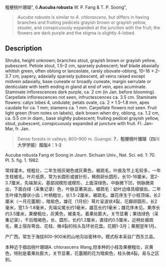 粗梗桃叶珊瑚",
6.**Aucuba robusta** W. P. Fang & T. P. Soong",

> *Aucuba* *robusta* is similar to *A*. *chlorascens*, but differs in having branches and fruiting pedicels grayish brown or grayish yellow, stouter, and conspicuously expanded at the junction with the fruit; the flowers are dark purple and the stigma is slightly 4-lobed.

## Description
Shrubs, height unknown; branches stout, grayish brown or grayish yellow, pubescent. Petiole stout, 1.5–2 cm, sparsely pubescent; leaf blade abaxially whitish green, often oblong or lanceolate, rarely obovate-oblong, 10–16 × 2–3.7 cm, papery, adaxially sparsely pubescent, all veins raised except midvein adaxially, base cuneate or broadly cuneate, margin serrulate or denticulate with teeth ending in gland at end of vein, apex acuminate. Staminate inflorescences dark purple, ca. 2 cm (in Jan. before blooming). Carpellate inflorescences not seen, infructescences ca. 3.5 cm. Staminate flowers: calyx lobes 4, undulate; petals ovate, ca. 2 × 1.5–1.8 mm, apex caudate for ca. 1 mm; stamens ca. 1 mm. Carpellate flowers not seen. Fruit light green (from notes on labels), dark brown when dry, oblong, ca. 1.2 cm, ca. 0.5 cm in diam., base slightly pubescent; fruiting pedicel grayish yellow, stout, pubescent, conspicuously expanded at juncture with fruit. Fl. Jan–Mar, fr. Jan.

> Dense forests in valleys; 800–900 m. Guangxi.
**7．粗梗桃叶珊瑚（四川大学学报）图版4：1-2**

Aucuba robusta Fang et Soong in Journ. Sichuan Univ., Nat. Sci. ed. 1: 70. Pl. 5. fig. 1. 1982.

常绿灌木。枝粗壮，二年生枝灰褐色或灰黄色，被疏毛，叶痕及节上毛较多，一年生枝被毛。叶片纸质，常为长圆形或披针形，稀倒卵长圆形，长10-16厘米，宽2-3.7厘米，先端渐尖，基部阔楔形或楔形，上面深绿色，中脉微下凹，侧脉微突出，下面白绿（采集记录）色，叶脉显著突出，被疏毛：幼叶边缘具细锯齿，二年生叶缘为腺状小齿；叶柄粗壮，长1.5-2厘米，被疏毛。雄花序生于小枝顶端，长2厘米（一月花蕾期），暗紫色，雄花（1月份）萼片呈波状4裂，花瓣卵圆形，长2毫米，宽1.5-1.8毫米，先端尖尾长约1毫米，雄蕊长约1毫米；雌花序未见。果序长约3.5厘米，果梗粗壮，灰黄色，被柔毛，着果处膨大，关节显著；果钱绿色（采集记录），干后暗褐色，长、圆形，长约1.2厘米，直径约0.5厘米，近柄处被疏毛，果上宿存萼齿、花柱、微4裂的柱头及环状花盘。花期1-3月；果期翌年1月。

产广西。常生于海拔800-900米的山地沟谷密林中。模式标本采自广西东兰县。

本种近于细齿桃叶珊瑚A. chlorascens Wang,但本种的小枝及果梗粗壮，灰黄色，特别是着果处膨大，关节显著，花蕾期的花为暗紫色，柱头微4裂。易与之区别。
